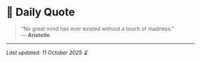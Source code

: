 # 📜 Daily Quote

> "No great mind has ever existed without a touch of madness."  
> — **Aristotle**

---

_Last updated: 11 October 2025 ⏳_
